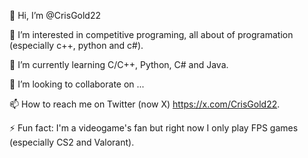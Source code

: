 👋 Hi, I’m @CrisGold22 


👀 I’m interested in competitive programing, all about of programation (especially c++, python and c#).


🌱 I’m currently learning C/C++, Python, C# and Java.


💞️ I’m looking to collaborate on ...


📫 How to reach me on Twitter (now X) https://x.com/CrisGold22.


⚡ Fun fact: I'm a videogame's fan but right now I only play FPS games (especially CS2 and Valorant).